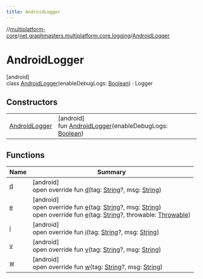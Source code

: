 ```yaml
---
title: AndroidLogger
---
```

//[multiplatform-core](../../../index.html)/[net.graphmasters.multiplatform.core.logging](../index.html)/[AndroidLogger](index.html)



# AndroidLogger



[android]\
class [AndroidLogger](index.html)(enableDebugLogs: [Boolean](https://kotlinlang.org/api/latest/jvm/stdlib/kotlin/-boolean/index.html)) : Logger



## Constructors


| | |
|---|---|
| [AndroidLogger](-android-logger.html) | [android]<br>fun [AndroidLogger](-android-logger.html)(enableDebugLogs: [Boolean](https://kotlinlang.org/api/latest/jvm/stdlib/kotlin/-boolean/index.html)) |


## Functions


| Name | Summary |
|---|---|
| [d](d.html) | [android]<br>open override fun [d](d.html)(tag: [String](https://kotlinlang.org/api/latest/jvm/stdlib/kotlin/-string/index.html)?, msg: [String](https://kotlinlang.org/api/latest/jvm/stdlib/kotlin/-string/index.html)) |
| [e](e.html) | [android]<br>open override fun [e](e.html)(tag: [String](https://kotlinlang.org/api/latest/jvm/stdlib/kotlin/-string/index.html)?, msg: [String](https://kotlinlang.org/api/latest/jvm/stdlib/kotlin/-string/index.html))<br>open override fun [e](e.html)(tag: [String](https://kotlinlang.org/api/latest/jvm/stdlib/kotlin/-string/index.html)?, throwable: [Throwable](https://kotlinlang.org/api/latest/jvm/stdlib/kotlin/-throwable/index.html)) |
| [i](i.html) | [android]<br>open override fun [i](i.html)(tag: [String](https://kotlinlang.org/api/latest/jvm/stdlib/kotlin/-string/index.html)?, msg: [String](https://kotlinlang.org/api/latest/jvm/stdlib/kotlin/-string/index.html)) |
| [v](v.html) | [android]<br>open override fun [v](v.html)(tag: [String](https://kotlinlang.org/api/latest/jvm/stdlib/kotlin/-string/index.html)?, msg: [String](https://kotlinlang.org/api/latest/jvm/stdlib/kotlin/-string/index.html)) |
| [w](w.html) | [android]<br>open override fun [w](w.html)(tag: [String](https://kotlinlang.org/api/latest/jvm/stdlib/kotlin/-string/index.html)?, msg: [String](https://kotlinlang.org/api/latest/jvm/stdlib/kotlin/-string/index.html)) |

